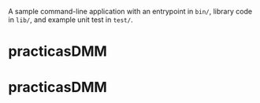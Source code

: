 A sample command-line application with an entrypoint in `bin/`, library code
in `lib/`, and example unit test in `test/`.
# practicasDMM
# practicasDMM
